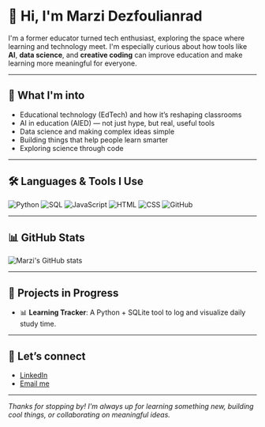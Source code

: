 # 👋 Hi, I'm Marzi Dezfoulianrad

I'm a former educator turned tech enthusiast, exploring the space where learning and technology meet. I'm especially curious about how tools like **AI**, **data science**, and **creative coding** can improve education and make learning more meaningful for everyone.

---

## 🌱 What I'm into

- Educational technology (EdTech) and how it’s reshaping classrooms
- AI in education (AIED) — not just hype, but real, useful tools
- Data science and making complex ideas simple
- Building things that help people learn smarter
- Exploring science through code

---

## 🛠 Languages & Tools I Use

![Python](https://img.shields.io/badge/Python-3670A0?style=for-the-badge&logo=python&logoColor=white)
![SQL](https://img.shields.io/badge/SQL-4479A1?style=for-the-badge&logo=postgresql&logoColor=white)
![JavaScript](https://img.shields.io/badge/JavaScript-F7DF1E?style=for-the-badge&logo=javascript&logoColor=black)
![HTML](https://img.shields.io/badge/HTML5-E34F26?style=for-the-badge&logo=html5&logoColor=white)
![CSS](https://img.shields.io/badge/CSS3-1572B6?style=for-the-badge&logo=css3&logoColor=white)
![GitHub](https://img.shields.io/badge/GitHub-181717?style=for-the-badge&logo=github&logoColor=white)

---

## 📊 GitHub Stats

![Marzi's GitHub stats](https://github-readme-stats.vercel.app/api?username=marzi-dezfoulianrad&show_icons=true&theme=gruvbox)

---

## 🧪 Projects in Progress

- 📊 **Learning Tracker**: A Python + SQLite tool to log and visualize daily study time.
  
---

## 🤝 Let’s connect

- [LinkedIn](https://www.linkedin.com/in/marzie-dezfoulianrad-955a5032a)
- [Email me](mailto:marzi.dezfoulianrad@gmail.com)


---

_Thanks for stopping by! I'm always up for learning something new, building cool things, or collaborating on meaningful ideas._
